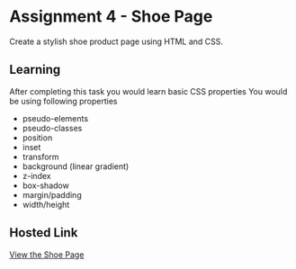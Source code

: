 # Assignment 4 - Shoe Page

Create a stylish shoe product page using HTML and CSS.

## Learning

After completing this task you would learn basic CSS properties
You would be using following properties
- pseudo-elements
- pseudo-classes
- position
- inset
- transform
- background (linear gradient)
- z-index
- box-shadow
- margin/padding
- width/height

## Hosted Link

[View the Shoe Page]()